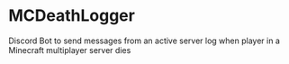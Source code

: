 # MCDeathLogger
Discord Bot to send messages from an active server log when player in a Minecraft multiplayer server dies
